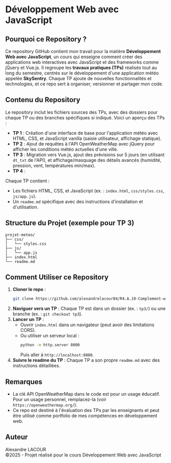 # Développement Web avec JavaScript

## Pourquoi ce Repository ?
Ce repository GitHub contient mon travail pour la matière **Développement Web avec JavaScript**, un cours qui enseigne comment créer des applications web interactives avec JavaScript et des frameworks comme jQuery et Vue.js. Il regroupe les **travaux pratiques (TPs)** réalisés tout au long du semestre, centrés sur le développement d'une application météo appelée **SkySentry**. Chaque TP ajoute de nouvelles fonctionnalités et technologies, et ce repo sert à organiser, versionner et partager mon code.

## Contenu du Repository
Le repository inclut les fichiers sources des TPs, avec des dossiers pour chaque TP ou des branches spécifiques si indiqué. Voici un aperçu des TPs :

- **TP 1** : Création d'une interface de base pour l'application météo avec HTML, CSS, et JavaScript vanilla (saisie utilisateur, affichage statique).
- **TP 2** : Ajout de requêtes à l'API OpenWeatherMap avec jQuery pour afficher les conditions météo actuelles d'une ville.
- **TP 3** : Migration vers Vue.js, ajout des prévisions sur 5 jours (en utilisant `dt_txt` de l'API), et affichage/masquage des détails avancés (humidité, pression, vent, températures min/max).
- **TP 4** : 

Chaque TP contient :
- Les fichiers HTML, CSS, et JavaScript (ex. : `index.html`, `css/styles.css`, `js/app.js`).
- Un `readme.md` spécifique avec des instructions d'installation et d'utilisation.

## Structure du Projet (exemple pour TP 3)
```
projet-meteo/
├── css/
│   └── styles.css
├── js/
│   └── app.js
├── index.html
└── readme.md
```

## Comment Utiliser ce Repository
1. **Cloner le repo** :
   ```bash
   git clone https://github.com/alexandrelacour04/R4.A.10-Complement-web
   ```
2. **Naviguer vers un TP** : Chaque TP est dans un dossier (ex. : `tp3/`) ou une branche (ex. : `git checkout tp3`).
3. **Lancer un TP** :
    - Ouvrir `index.html` dans un navigateur (peut avoir des limitations CORS).
    - Ou utiliser un serveur local :
      ```bash
      python -m http.server 8000
      ```
      Puis aller à `http://localhost:8000`.
4. **Suivre le readme du TP** : Chaque TP a son propre `readme.md` avec des instructions détaillées.

## Remarques
- La clé API OpenWeatherMap dans le code est pour un usage éducatif. Pour un usage personnel, remplacez-la (voir `https://openweathermap.org/`).
- Ce repo est destiné à l'évaluation des TPs par les enseignants et peut être utilisé comme portfolio de mes compétences en développement web.

## Auteur
Alexandre LACOUR  
©2025 - Projet réalisé pour le cours Développement Web avec JavaScript